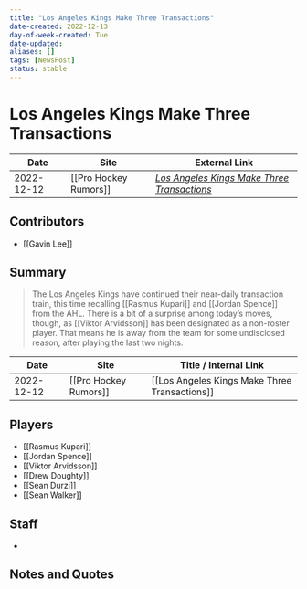 ```yaml
---
title: "Los Angeles Kings Make Three Transactions"
date-created: 2022-12-13
day-of-week-created: Tue
date-updated: 
aliases: []
tags: [NewsPost]
status: stable
---
```


# Los Angeles Kings Make Three Transactions

| Date       | Site | External Link                                                                                                                         |
| ---------- | ---- | ------------------------------------------------------------------------------------------------------------------------------------- |
| 2022-12-12 | [[Pro Hockey Rumors]]     | [*Los Angeles Kings Make Three Transactions*](https://www.prohockeyrumors.com/2022/12/los-angeles-kings-make-three-transactions.html) |

## Contributors
- [[Gavin Lee]]

## Summary
> The Los Angeles Kings have continued their near-daily transaction train, this time recalling [[Rasmus Kupari]] and [[Jordan Spence]] from the AHL. There is a bit of a surprise among today’s moves, though, as [[Viktor Arvidsson]] has been designated as a non-roster player. That means he is away from the team for some undisclosed reason, after playing the last two nights.

| Date       | Site                  | Title / Internal Link                         |
| ---------- | --------------------- | --------------------------------------------- |
| 2022-12-12 | [[Pro Hockey Rumors]] | [[Los Angeles Kings Make Three Transactions]] |

## Players
- [[Rasmus Kupari]]
- [[Jordan Spence]]
- [[Viktor Arvidsson]]
- [[Drew Doughty]]
- [[Sean Durzi]]
- [[Sean Walker]]

## Staff
- 

## Notes and Quotes

